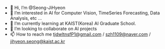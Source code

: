 - 👋 Hi, I’m @Seong-JiHyeon
- 👀 I’m interested in AI for Computer Vision, TimeSeries Forecasting, Data Analysis, etc ...
- 🌱 I’m currently learning at KAIST(Korea) AI Graduate School.
- 💞️ I’m looking to collaborate on AI projects 
- 📫 How to reach me tjdwltnsfP1@gmail.com / szh1109@naver.com / jihyeon.seong@kaist.ac.kr

<!---
Seong-JiHyeon/Seong-JiHyeon is a ✨ special ✨ repository because its `README.md` (this file) appears on your GitHub profile.
You can click the Preview link to take a look at your changes.
--->

